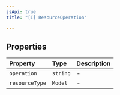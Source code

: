 ```yaml
---
jsApi: true
title: "[I] ResourceOperation"

---
```

## Properties

| Property | Type | Description |
| :------ | :------ | :------ |
| `operation` | `string` | - |
| `resourceType` | `Model` | - |

